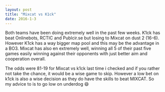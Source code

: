 ```yaml
---
layout: post
title: "Mixcat vs K1ck"
date: 2016-1-3
---
```


Both teams have been doing extremely well in the past few weeks. 
K1ck has beat Onlinebots, RCTIC and Publcir.se but losing to Mixcat on dust 2 (16-6). 
However K1ck has a way bigger map pool and this may be the advantage in a BO3.
Mixcat has also en extremely well, winning all 5 of their past five games easily winning against their opponents with just better aim and cooperation overall.

The odds were 81-19 for Mixcat vs k1ck last time i checked and if you rather not take the chance, it would be a wise game to skip.
However a low bet on k1ck is also a wise decision as they do have the skills to beat MIXCAT. So my advice to is to go low on underdog :smile:
